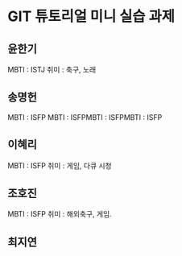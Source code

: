 # GIT 튜토리얼 미니 실습 과제

## 윤한기
MBTI : ISTJ
취미 : 축구, 노래

## 송명헌
MBTI : ISFP
MBTI : ISFPMBTI : ISFPMBTI : ISFP

## 이혜리
MBTI : ISFP
취미 : 게임, 다큐 시청

## 조호진
MBTI : ISFP
취미 : 해외축구, 게임.

## 최지연